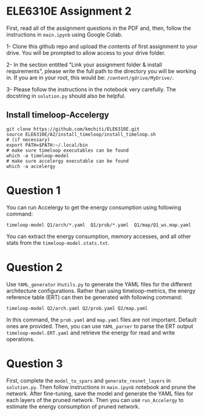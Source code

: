 # ELE6310E Assignment 2

First, read all of the assignment questions in the PDF and, then, follow the instructions in `main.ipynb` using Google Colab.

1- Clone this github repo and upload the contents of first assignment to your drive. You will be prompted to allow access to your drive folder.

2- In the section entitled "Link your assignment folder & install requirements", please write the full path to the directory you will be working in. If you are in your root, this would be: `/content/gdrive/MyDrive/`.

3- Please follow the instructions in the notebook very carefully. The docstring in `solution.py` should also be helpful.

## Install timeloop-Accelergy
```
git clone https://github.com/kmchiti/ELE6310E.git
source ELE6310E/A2/install_timeloop/install_timeloop.sh
# (if necessary)
export PATH=$PATH:~/.local/bin
# make sure timeloop executables can be found
which -a timeloop-model
# make sure accelergy executable can be found
which -a accelergy
```

# Question 1
You can run Accelergy to get the energy consumption using following command:
```
timeloop-model Q1/arch/*.yaml  Q1/prob/*.yaml  Q1/map/Q1_ws.map.yaml
```
You can extract the energy consumption, memory accesses, and all other stats from the `timeloop-model.stats.txt`. 

# Question 2
Use `YAML_generator` in`utils.py` to generate the YAML files for the different architecture configurations. Rather than using timeloop-metrics, the energy reference table (ERT) can then be generated with following command:
```
timeloop-model Q2/arch.yaml Q2/prob.yaml Q2/map.yaml
```
In this command, the `prob.yaml` and `map.yaml` files are not important. Default ones are provided.
Then, you can use `YAML_parser` to parse the ERT output `timeloop-model.ERT.yaml` and retrieve the energy for read and write operations.

# Question 3
First, complete the `model_to_spars` and `generate_resnet_layers` in `solution.py`. Then follow instructions in `main.ipynb` notebook and prune the network. After fine-tuning, save the model and generate the YAML files for each layers of the pruned network. Then you can use `run_Accelergy` to estimate the energy consumption of pruned network.
